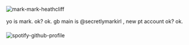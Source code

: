 ![mark-mark-heathcliff](https://github.com/user-attachments/assets/122fcf4e-75d6-4a5f-bd95-c05f977d6dc0)

yo is mark. ok? ok. gb main is @secretlymarkirl , new pt account ok? ok.
‎‎‎‎‎ㅤㅤㅤ‎‎‎‎‎ㅤ‎‎‎ㅤㅤ‎‎‎‎‎‎‎‎‎‎‎‎‎‎ㅤ‎‎‎‎‎ㅤㅤㅤ‎‎‎‎‎ㅤ‎‎‎ㅤㅤ‎‎‎‎‎‎‎‎‎‎‎‎‎‎ㅤ‎‎‎‎‎ㅤㅤㅤ‎‎‎‎‎ㅤ‎‎‎ㅤㅤ‎‎‎‎‎‎‎‎‎‎‎‎‎‎ㅤ‎‎‎‎‎ㅤㅤㅤ‎‎‎‎‎ㅤ‎‎‎ㅤㅤ‎‎‎‎‎‎‎‎‎‎‎‎‎‎ㅤ![spotify-github-profile](https://spotify-github-profile.kittinanx.com/api/view?uid=3177ddkblmozlf6i35e2k4ues4ou&cover_image=true&theme=novatorem&show_offline=false&background_color=000000&interchange=false&bar_color=ffffff&bar_color_cover=false)
